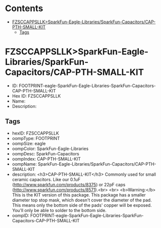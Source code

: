 



Contents
========

* [FZSCCAPPSLLK>SparkFun-Eagle-Libraries/SparkFun-Capacitors/CAP-PTH-SMALL-KIT](#fzsccappsllksparkfun-eagle-librariessparkfun-capacitorscap-pth-small-kit)
	* [Tags](#tags)

# FZSCCAPPSLLK>SparkFun-Eagle-Libraries/SparkFun-Capacitors/CAP-PTH-SMALL-KIT

- ID: FOOTPRINT-eagle-SparkFun-Eagle-Libraries-SparkFun-Capacitors-CAP-PTH-SMALL-KIT
- Hex ID: FZSCCAPPSLLK
- Name: 
- Description: 

## Tags

- hexID: FZSCCAPPSLLK
- oompType: FOOTPRINT
- oompSize: eagle
- oompColor: SparkFun-Eagle-Libraries
- oompDesc: SparkFun-Capacitors
- oompIndex: CAP-PTH-SMALL-KIT
- oompName: SparkFun-Eagle-Libraries/SparkFun-Capacitors/CAP-PTH-SMALL-KIT
- description: &lt;h3&gt;CAP-PTH-SMALL-KIT&lt;/h3&gt;
Commonly used for small ceramic capacitors. Like our 0.1uF (http://www.sparkfun.com/products/8375) or 22pF caps (http://www.sparkfun.com/products/8571).&lt;br&gt;
&lt;br&gt;
&lt;b&gt;Warning:&lt;/b&gt; This is the KIT version of this package. This package has a smaller diameter top stop mask, which doesn't cover the diameter of the pad. This means only the bottom side of the pads' copper will be exposed. You'll only be able to solder to the bottom side.
- oompID: FOOTPRINT-eagle-SparkFun-Eagle-Libraries-SparkFun-Capacitors-CAP-PTH-SMALL-KIT
